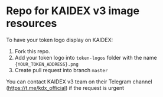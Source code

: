 # Repo for KAIDEX v3 image resources

To have your token logo display on KAIDEX: 
1. Fork this repo.
2. Add your token logo into `token-logos` folder with the name `{YOUR_TOKEN_ADDRESS}.png`
3. Create pull request into branch `master`

You can contact KAIDEX v3 team on their Telegram channel (https://t.me/kdx_official) if the request is urgent